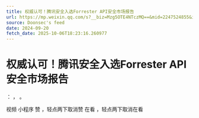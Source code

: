 ```yaml
---
title: 权威认可！腾讯安全入选Forrester API安全市场报告
url: https://mp.weixin.qq.com/s?__biz=Mzg5OTE4NTczMQ==&mid=2247524855&idx=1&sn=2589e8ea787431e52c72154ce85f8c94
source: Doonsec's feed
date: 2024-09-20
fetch_date: 2025-10-06T18:23:16.260977
---
```


# 权威认可！腾讯安全入选Forrester API安全市场报告

：
，
。

视频
小程序
赞
，轻点两下取消赞
在看
，轻点两下取消在看